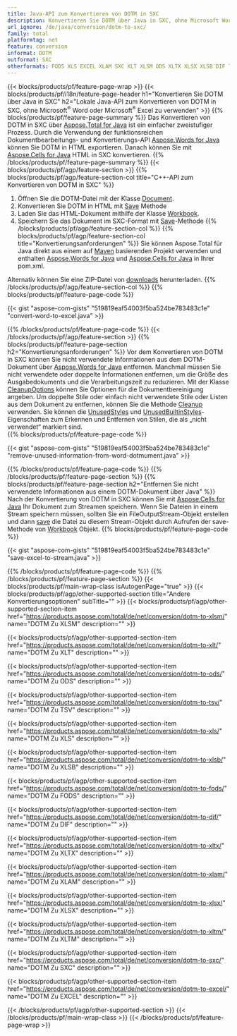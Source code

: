 ```yaml
---
title: Java-API zum Konvertieren von DOTM in SXC
description: Konvertieren Sie DOTM über Java in SXC, ohne Microsoft Word oder Microsoft Excel zu verwenden
url_ignore: /de/java/conversion/dotm-to-sxc/
family: total
platformtag: net
feature: conversion
informat: DOTM
outformat: SXC
otherformats: FODS XLS EXCEL XLAM SXC XLT XLSM ODS XLTX XLSX XLSB DIF TSV XLTM
---
```

{{< blocks/products/pf/feature-page-wrap >}}
{{< blocks/products/pf/i18n/feature-page-header h1="Konvertieren Sie DOTM über Java in SXC" h2="Lokale Java-API zum Konvertieren von DOTM in SXC, ohne Microsoft<sup>&reg;</sup> Word oder Microsoft<sup>&reg;</sup> Excel zu verwenden" >}}
{{% blocks/products/pf/feature-page-summary %}}
Das Konvertieren von DOTM in SXC über [Aspose.Total for Java](https://products.aspose.com/total/java/) ist ein einfacher zweistufiger Prozess. Durch die Verwendung der funktionsreichen Dokumentbearbeitungs- und Konvertierungs-API [Aspose.Words for Java](https://products.aspose.com/words/java/) können Sie DOTM in HTML exportieren. Danach können Sie mit [Aspose.Cells for Java](https://products.aspose.com/cells/java/) HTML in SXC konvertieren.
{{% /blocks/products/pf/feature-page-summary  %}}
{{< blocks/products/pf/agp/feature-section >}}
{{% blocks/products/pf/agp/feature-section-col title="C++-API zum Konvertieren von DOTM in SXC" %}}
1. Öffnen Sie die DOTM-Datei mit der Klasse [Document](https://reference.aspose.com/words/java/com.aspose.words/Document).
2. Konvertieren Sie DOTM in HTML mit [Save](https://reference.aspose.com/words/java/com.aspose.words/Document#save(java.lang.String,com.aspose.words.SaveOptions)) Methode
3. Laden Sie das HTML-Dokument mithilfe der Klasse [Workbook](https://reference.aspose.com/cells/java/com.aspose.cells/Workbook).
4. Speichern Sie das Dokument im SXC-Format mit [Save](https://reference.aspose.com/cells/java/com.aspose.cells/workbook#save(java.lang.String.%20com.aspose.cells.SaveOptions))-Methode
{{% /blocks/products/pf/agp/feature-section-col %}}
{{% blocks/products/pf/agp/feature-section-col title="Konvertierungsanforderungen" %}}
Sie können Aspose.Total für Java direkt aus einem auf [Maven](https://repository.aspose.com/webapp/#/artifacts/browse/tree/General/repo/com/aspose/aspose-total) basierenden Projekt verwenden und enthalten [Aspose.Words for Java](https://dotms.aspose.com/words/java/installation/) und [Aspose.Cells for Java](https://dotms.aspose.com/cells/java/installation/) in Ihrer pom.xml.

Alternativ können Sie eine ZIP-Datei von [downloads](https://downloads.aspose.com/total/java) herunterladen.
{{% /blocks/products/pf/agp/feature-section-col %}}
{{% blocks/products/pf/feature-page-code %}}

{{< gist "aspose-com-gists" "519819eaf54003f5ba524be783483c1e" "convert-word-to-excel.java" >}}


{{% /blocks/products/pf/feature-page-code %}}
{{< /blocks/products/pf/agp/feature-section >}}
{{% blocks/products/pf/feature-page-section  h2="Konvertierungsanforderungen" %}}
Vor dem Konvertieren von DOTM in SXC können Sie nicht verwendete Informationen aus dem DOTM-Dokument über [Aspose.Words for Java](https://products.aspose.com/words/java/) entfernen. Manchmal müssen Sie nicht verwendete oder doppelte Informationen entfernen, um die Größe des Ausgabedokuments und die Verarbeitungszeit zu reduzieren. Mit der Klasse [CleanupOptions](https://reference.aspose.com/words/java/com.aspose.words/CleanupOptions) können Sie Optionen für die Dokumentbereinigung angeben. Um doppelte Stile oder einfach nicht verwendete Stile oder Listen aus dem Dokument zu entfernen, können Sie die Methode [Cleanup](https://reference.aspose.com/words/java/com.aspose.words/Document#cleanup()) verwenden. Sie können die [UnusedStyles](https://reference.aspose.com/words/java/com.aspose.words/cleanupoptions#UnusedStyles) und [UnusedBuiltinStyles](https://reference.aspose.com/words/java/com.aspose.words/cleanupoptions#UnusedBuiltinStyles)-Eigenschaften zum Erkennen und Entfernen von Stilen, die als „nicht verwendet“ markiert sind.  
{{% blocks/products/pf/feature-page-code %}}

{{< gist "aspose-com-gists" "519819eaf54003f5ba524be783483c1e" "remove-unused-information-from-word-dotmument.java" >}}

{{% /blocks/products/pf/feature-page-code  %}}
{{% /blocks/products/pf/feature-page-section %}}
{{% blocks/products/pf/feature-page-section  h2="Entfernen Sie nicht verwendete Informationen aus einem DOTM-Dokument über Java" %}}
Nach der Konvertierung von DOTM in SXC können Sie mit [Aspose.Cells for Java](https://products.aspose.com/cells/java/) Ihr Dokument zum Streamen speichern. Wenn Sie Dateien in einem Stream speichern müssen, sollten Sie ein FileOutputStream-Objekt erstellen und dann [save](https://reference.aspose.com/cells/java/com.aspose.cells/workbook#save(java.io.OutputStream.%20com.aspose.cells.SaveOptions)) die Datei zu diesem Stream-Objekt durch Aufrufen der save-Methode von [Workbook](https://reference.aspose.com/cells/java/com.aspose.cells/Workbook) Objekt. 
{{% blocks/products/pf/feature-page-code %}}

{{< gist "aspose-com-gists" "519819eaf54003f5ba524be783483c1e" "save-excel-to-stream.java" >}}

{{% /blocks/products/pf/feature-page-code  %}}
{{% /blocks/products/pf/feature-page-section %}}
{{< blocks/products/pf/main-wrap-class isAutogenPage="true" >}}
{{< blocks/products/pf/agp/other-supported-section title="Andere Konvertierungsoptionen" subTitle="" >}}
{{< blocks/products/pf/agp/other-supported-section-item href="https://products.aspose.com/total/de/net/conversion/dotm-to-xlsm/" name="DOTM Zu XLSM" description="" >}}

{{< blocks/products/pf/agp/other-supported-section-item href="https://products.aspose.com/total/de/net/conversion/dotm-to-xlt/" name="DOTM Zu XLT" description="" >}}

{{< blocks/products/pf/agp/other-supported-section-item href="https://products.aspose.com/total/de/net/conversion/dotm-to-ods/" name="DOTM Zu ODS" description="" >}}

{{< blocks/products/pf/agp/other-supported-section-item href="https://products.aspose.com/total/de/net/conversion/dotm-to-tsv/" name="DOTM Zu TSV" description="" >}}

{{< blocks/products/pf/agp/other-supported-section-item href="https://products.aspose.com/total/de/net/conversion/dotm-to-xls/" name="DOTM Zu XLS" description="" >}}

{{< blocks/products/pf/agp/other-supported-section-item href="https://products.aspose.com/total/de/net/conversion/dotm-to-xlsb/" name="DOTM Zu XLSB" description="" >}}

{{< blocks/products/pf/agp/other-supported-section-item href="https://products.aspose.com/total/de/net/conversion/dotm-to-fods/" name="DOTM Zu FODS" description="" >}}

{{< blocks/products/pf/agp/other-supported-section-item href="https://products.aspose.com/total/de/net/conversion/dotm-to-dif/" name="DOTM Zu DIF" description="" >}}

{{< blocks/products/pf/agp/other-supported-section-item href="https://products.aspose.com/total/de/net/conversion/dotm-to-xltx/" name="DOTM Zu XLTX" description="" >}}

{{< blocks/products/pf/agp/other-supported-section-item href="https://products.aspose.com/total/de/net/conversion/dotm-to-xlam/" name="DOTM Zu XLAM" description="" >}}

{{< blocks/products/pf/agp/other-supported-section-item href="https://products.aspose.com/total/de/net/conversion/dotm-to-xlsx/" name="DOTM Zu XLSX" description="" >}}

{{< blocks/products/pf/agp/other-supported-section-item href="https://products.aspose.com/total/de/net/conversion/dotm-to-xltm/" name="DOTM Zu XLTM" description="" >}}

{{< blocks/products/pf/agp/other-supported-section-item href="https://products.aspose.com/total/de/net/conversion/dotm-to-sxc/" name="DOTM Zu SXC" description="" >}}

{{< blocks/products/pf/agp/other-supported-section-item href="https://products.aspose.com/total/de/net/conversion/dotm-to-excel/" name="DOTM Zu EXCEL" description="" >}}


{{< /blocks/products/pf/agp/other-supported-section >}}
{{< /blocks/products/pf/main-wrap-class >}}
{{< /blocks/products/pf/feature-page-wrap >}}